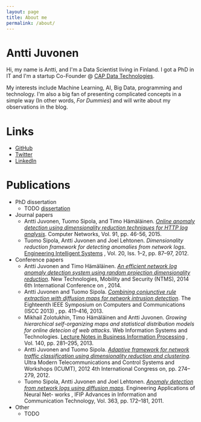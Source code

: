```yaml
---
layout: page
title: About me
permalink: /about/
---
```


# Antti Juvonen

Hi, my name is Antti, and I'm a Data Scientist living in Finland.
I got a PhD in IT and I'm a startup Co-Founder @
[CAP Data Technologies].

My interests include Machine Learning, AI, Big Data, programming and technology.
I'm also a big fan of presenting complicated concepts in a simple way
(In other words, *For Dummies*) and will write about my observations in the
blog.

# Links
- [GitHub]
- [Twitter]
- [LinkedIn]

# Publications
- PhD dissertation
  - TODO [dissertation]
- Journal papers
  - Antti Juvonen, Tuomo Sipola, and Timo Hämäläinen. *[Online anomaly detection using dimensionality reduction techniques for HTTP log analysis]*. Computer Networks, Vol. 91, pp. 46-56, 2015.
  - Tuomo Sipola, Antti Juvonen and Joel Lehtonen. *Dimensionality reduction framework for detecting anomalies from network logs*. [Engineering Intelligent Systems] , Vol. 20, Iss. 1–2, pp. 87–97, 2012.
- Conference papers
  - Antti Juvonen and Timo Hämäläinen. *[An efficient network log anomaly detection system using random projection dimensionality reduction]*. New Technologies, Mobility and Security (NTMS), 2014 6th International Conference on , 2014.
  - Antti Juvonen and Tuomo Sipola. *[Combining conjunctive rule extraction with diffusion maps for network intrusion detection]*. The Eighteenth IEEE Symposium on Computers and Communications (ISCC 2013) ,  pp.  411–416, 2013.
  - Mikhail Zolotukhin, Timo Hämäläinen and Antti Juvonen. *Growing hierarchical self-organizing maps and statistical distribution models for online detecion of web attacks*. Web Information Systems and Technologies. [Lecture Notes in Business Information Processing] , Vol. 140, pp. 281–295, 2013.
  - Antti Juvonen and Tuomo Sipola. *[Adaptive framework for network traffic classification using dimensionality reduction and clustering]*. Ultra Modern Telecommunications and Control Systems and Workshops (ICUMT), 2012 4th International Congress on, pp. 274–279, 2012.
  - Tuomo Sipola, Antti Juvonen and Joel Lehtonen. *[Anomaly detection from network logs using diffusion maps]*. Engineering Applications of Neural Net- works , IFIP Advances in Information and Communication Technology, Vol. 363, pp. 172–181, 2011.
- Other
  - TODO

[dissertation]: https://jyx.jyu.fi/dspace/handle/123456789/44755
[CAP Data Technologies]: https://www.capdatatechnologies.com
[GitHub]: https://github.com/akajuvonen
[Twitter]: https://twitter.com/akajuvonen
[LinkedIn]: https://linkedin.com/in/akajuvonen

[Anomaly detection from network logs using diffusion maps]: https://doi.org/10.1007/978-3-642-23957-1_20
[Engineering Intelligent Systems]: http://www.crlpublishing.co.uk/journal.asp?j=eis&s=Aims%20and%20Scope
[Adaptive framework for network traffic classification using dimensionality reduction and clustering]: https://doi.org/10.1109/ICUMT.2012.6459678
[Lecture Notes in Business Information Processing]: https://link.springer.com/bookseries/7911
[Combining conjunctive rule extraction with diffusion maps for network intrusion detection]: https://doi.org/10.1109/ISCC.2013.6754981
[An efficient network log anomaly detection system using random projection dimensionality reduction]: https://doi.org/10.1109/NTMS.2014.6814006
[Online anomaly detection using dimensionality reduction techniques for HTTP log analysis]: https://doi.org/10.1016/j.comnet.2015.07.019
